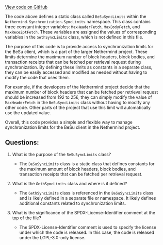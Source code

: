 [View code on GitHub](https://github.com/NethermindEth/nethermind/src/Nethermind/Nethermind.Synchronization/SyncLimits/BeSuSyncLimits.cs)

The code above defines a static class called `BeSuSyncLimits` within the `Nethermind.Synchronization.SyncLimits` namespace. This class contains three constant integer variables: `MaxHeaderFetch`, `MaxBodyFetch`, and `MaxReceiptFetch`. These variables are assigned the values of corresponding variables in the `GethSyncLimits` class, which is not defined in this file.

The purpose of this code is to provide access to synchronization limits for the BeSu client, which is a part of the larger Nethermind project. These limits determine the maximum number of block headers, block bodies, and transaction receipts that can be fetched per retrieval request during synchronization. By defining these limits as constants in a separate class, they can be easily accessed and modified as needed without having to modify the code that uses them.

For example, if the developers of the Nethermind project decide that the maximum number of block headers that can be fetched per retrieval request should be increased from 192 to 256, they can simply modify the value of `MaxHeaderFetch` in the `BeSuSyncLimits` class without having to modify any other code. Other parts of the project that use this limit will automatically use the updated value.

Overall, this code provides a simple and flexible way to manage synchronization limits for the BeSu client in the Nethermind project.
## Questions: 
 1. What is the purpose of the `BeSuSyncLimits` class?
    - The `BeSuSyncLimits` class is a static class that defines constants for the maximum amount of block headers, block bodies, and transaction receipts that can be fetched per retrieval request.

2. What is the `GethSyncLimits` class and where is it defined?
    - The `GethSyncLimits` class is referenced in the `BeSuSyncLimits` class and is likely defined in a separate file or namespace. It likely defines additional constants related to synchronization limits.

3. What is the significance of the SPDX-License-Identifier comment at the top of the file?
    - The SPDX-License-Identifier comment is used to specify the license under which the code is released. In this case, the code is released under the LGPL-3.0-only license.